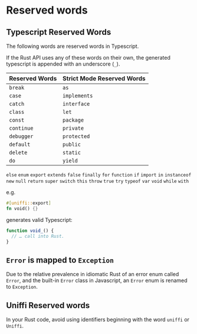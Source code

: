 # Reserved words

## Typescript Reserved Words

The following words are reserved words in Typescript.

If the Rust API uses any of these words on their own, the generated typescript is appended with an underscore (`_`).

Reserved Words | Strict Mode Reserved Words
---------------| ---------------------------
`break`        | `as`
`case`         | `implements`
`catch`        | `interface`
`class`        | `let`
`const`        | `package`
`continue`     | `private`
`debugger`     | `protected`
`default`      | `public`
`delete`       | `static`
`do`           | `yield`
`else`
`enum`
`export`
`extends`
`false`
`finally`
`for`
`function`
`if`
`import`
`in`
`instanceof`
`new`
`null`
`return`
`super`
`switch`
`this`
`throw`
`true`
`try`
`typeof`
`var`
`void`
`while`
`with`

e.g.

```rust
#[uniffi::export]
fn void() {}
```

generates valid Typescript:

```typescript
function void_() {
  // … call into Rust.
}
```

## `Error` is mapped to `Exception`

Due to the relative prevalence in idiomatic Rust of an error enum called `Error`, and the built-in `Error` class in Javascript, an `Error` enum is renamed to `Exception`.

## Uniffi Reserved words

In your Rust code, avoid using identifiers beginning with the word `uniffi` or `Uniffi`.
